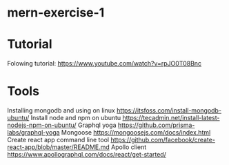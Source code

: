 # mern-exercise-1

# Tutorial
Folowing tutorial:
https://www.youtube.com/watch?v=rpJO0T08Bnc

# Tools
Installing mongodb and using on linux
https://itsfoss.com/install-mongodb-ubuntu/
Install node and npm on ubuntu
https://tecadmin.net/install-latest-nodejs-npm-on-ubuntu/
Graphql yoga
https://github.com/prisma-labs/graphql-yoga
Mongoose
https://mongoosejs.com/docs/index.html
Create react app command line tool
https://github.com/facebook/create-react-app/blob/master/README.md
Apollo client
https://www.apollographql.com/docs/react/get-started/



